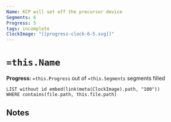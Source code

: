 ```yaml
---
Name: KCP will set off the precursor device
Segments: 6
Progress: 5
tags: incomplete
ClockImage: "[[progress-clock-6-5.svg]]"
---
```


# `=this.Name`
**Progress:** `=this.Progress` out of `=this.Segments` segments filled

```dataview
LIST without id embed(link(meta(ClockImage).path, "100"))
WHERE contains(file.path, this.file.path)
```

## Notes
